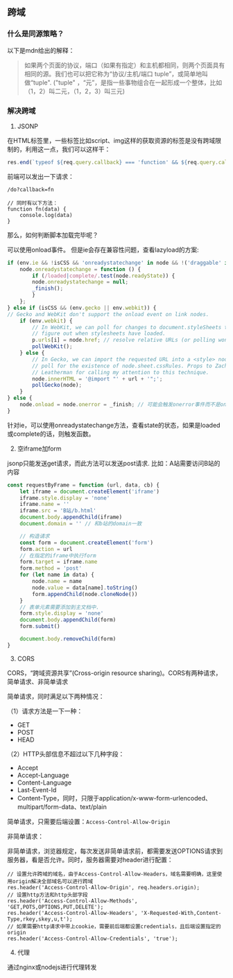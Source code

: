 ## 跨域  

### 什么是同源策略？  

以下是mdn给出的解释：

> 如果两个页面的协议，端口（如果有指定）和主机都相同，则两个页面具有相同的源。我们也可以把它称为“协议/主机/端口 tuple”，或简单地叫做“tuple". ("tuple" ，“元”，是指一些事物组合在一起形成一个整体，比如（1，2）叫二元，（1，2，3）叫三元)  

### 解决跨域  

1. JSONP  

在HTML标签里，一些标签比如script、img这样的获取资源的标签是没有跨域限制的，利用这一点，我们可以这样干： 
    
```javascript
res.end(`typeof ${req.query.callback} === 'function' && ${req.query.callback}(data)`) 
```

前端可以发出一下请求： 

    /do?callback=fn  

    // 同时有以下方法：
    function fn(data) {
        console.log(data)
    }  

那么，如何判断脚本加载完毕呢？  

可以使用onload事件。 但是ie会存在兼容性问题，查看lazyload的方案:  

```javascript
if (env.ie && !isCSS && 'onreadystatechange' in node && !('draggable' in node)) {
    node.onreadystatechange = function () {
        if (/loaded|complete/.test(node.readyState)) {
        node.onreadystatechange = null;
        _finish();
        }
    };
} else if (isCSS && (env.gecko || env.webkit)) {
// Gecko and WebKit don't support the onload event on link nodes.
    if (env.webkit) {
        // In WebKit, we can poll for changes to document.styleSheets to
        // figure out when stylesheets have loaded.
        p.urls[i] = node.href; // resolve relative URLs (or polling won't work)
        pollWebKit();
    } else {
        // In Gecko, we can import the requested URL into a <style> node and
        // poll for the existence of node.sheet.cssRules. Props to Zach
        // Leatherman for calling my attention to this technique.
        node.innerHTML = '@import "' + url + '";';
        pollGecko(node);
    }
} else {
    node.onload = node.onerror = _finish; // 可能会触发onerror事件而不是onload事件
}
```

针对ie，可以使用onreadystatechange方法，查看state的状态，如果是loaded或complete的话，则触发函数。

2. 空iframe加form 

jsonp只能发送get请求，而此方法可以发送post请求.
比如：A站需要访问B站的内容

```javascript
const requestByFrame = function (url, data, cb) {
    let iframe = document.createElement('iframe')
    iframe.style.display = 'none'
    iframe.name = ''
    iframe.src = 'B站/b.html'
    document.body.appendChild(iframe)
    document.domain = '' // 和b站的domain一致

    // 构造请求
    const form = document.createElement('form')
    form.action = url
    // 在指定的iframe中执行form
    form.target = iframe.name
    form.method = 'post'
    for (let name in data) {
        node.name = name
        node.value = data[name].toString()
        form.appendChild(node.cloneNode())
    }
    // 表单元素需要添加到主文档中.
    form.style.display = 'none'
    document.body.appendChild(form)
    form.submit()

    document.body.removeChild(form)
}
```

3. CORS 

CORS，“跨域资源共享”(Cross-origin resource sharing)。CORS有两种请求，简单请求、非简单请求

简单请求，同时满足以下两种情况：

（1）请求方法是一下一种：
- GET  
- POST  
- HEAD  

（2）HTTP头部信息不超过以下几种字段：
- Accept  
- Accept-Language  
- Content-Language  
- Last-Event-Id  
- Content-Type，同时，只限于application/x-www-form-urlencoded、multipart/form-data、text/plain  

简单请求，只需要后端设置：``Access-Control-Allow-Origin``  

非简单请求：

非简单请求，浏览器规定，每次发送非简单请求前，都需要发送OPTIONS请求到服务器，看是否允许。同时，服务器需要对header进行配置：  

    // 设置允许跨域的域名，由于Access-Control-Allow-Headers，域名需要明确，这里使用origin解决全部域名可以进行跨域
    res.header('Access-Control-Allow-Origin', req.headers.origin);
    // 设置http方法和http头部字段
    res.header('Access-Control-Allow-Methods', 'GET,POTS,OPTIONS,PUT,DELETE');
    res.header('Access-Control-Allow-Headers', 'X-Requested-With,Content-Type,rkey,skey,u,t');
    // 如果需要http请求中带上cookie，需要前后端都设置credentials，且后端设置指定的origin
    res.header('Access-Control-Allow-Credentials', 'true');



4. 代理  

通过nginx或nodejs进行代理转发